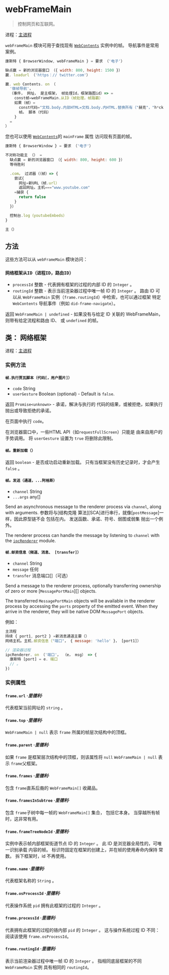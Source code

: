 # webFrameMain

> 控制网页和互联网。

进程：[主进程](../glossary.md#main-process)

`webFrameMain` 模块可用于查找现有 [`WebContents`](web-contents.md) 实例中的帧。 导航事件是常用 案例。

```javascript
康斯特 { BrowserWindow, webFrameMain } = 要求 （'电子'）

缺点赢 = 新的浏览器窗口 （{ width: 800, height: 1500 }）
赢. loadurl （'https：// twitter.com'）

赢. web Contents. on （
  '做帧导航'，
  （事件， 网址， 是主框架， 帧处理Id，框架路图id）=> =
    const帧=webFrameMain.从ID（帧处理，帧路霸）
    如果（帧）=
      const代码="文档.body.内部HTML=文档.body.内HTML.替换所有（"赫克"，"h*ck"）"
      帧。 脚本（代码）
    }
  =
）
```

您也可以使用 [`WebContents`](web-contents.md)的 `mainFrame` 属性 访问现有页面的帧。

```javascript
康斯特 { BrowserWindow } = 要求 （'电子'）

不对称功能主 （） =
  缺点赢 = 新的浏览器窗口 （{ width: 800, height: 600 }）
  等待胜利

  .com。 过滤器（（帧）=> {
    尝试{
      网址=新URL（帧.url）
      返回网址。主机==="www.youtube.com"
    =捕获 {
      return false
    }
  }）

  控制台.log（youtubeEmbeds）
}

主（）
```

## 方法

这些方法可以从 `webFrameMain` 模块访问：

### `网络框架从ID（进程ID，路由ID）`

* `processId` 整数 - 代表拥有框架的过程的内部 ID 的 `Integer` 。
* `routingId` 整数 - 表示当前渲染器过程中唯一帧 ID 的 `Integer` 。 路由 ID 可以从 `WebFrameMain` 实例（`frame.routingId`）中检索，也可以通过框架 特定 `WebContents` 导航事件（例如 `did-frame-navigate`）。

返回 `WebFrameMain | undefined` - 如果没有与给定 ID 关联的 WebFrameMain，则带有给定流程和路由 ID、 或 `undefined` 的帧。

## 类： 网络框架

进程：[主进程](../glossary.md#main-process)

### 实例方法

#### `帧.执行贾瓦脚本（代码[，用户图片]）`

* `code` String
* `userGesture` Boolean (optional) - Default is `false`.

返回 `Promise<unknown>` - 承诺，解决与执行的 代码的结果，或被拒绝，如果执行抛出或导致拒绝的承诺。

在页面中执行 `code`。

在浏览器窗口中，一些HTML API（如` requestFullScreen `）只能是 由来自用户的手势调用。 将 ` userGesture ` 设置为 ` true ` 将删除此限制。

#### `帧。重新加载（）`

返回 `boolean` - 是否成功启动重新加载。 只有当框架没有历史记录时，才会产生 `false` 。

#### `帧。发送（通道，...阿格斯）`

* `channel` String
* `...args` any[]

Send an asynchronous message to the renderer process via `channel`, along with arguments. 参数将与\[结构克隆 算法\]\[SCA\]进行串行，就像[`postMessage`]一样，因此原型链不会 包括在内。 发送函数、承诺、符号、弱图或弱集 抛出一个例外。

The renderer process can handle the message by listening to `channel` with the [`ipcRenderer`](ipc-renderer.md) module.

#### `帧.邮资信息（频道、消息、 [transfer]）`

* `channel` String
* `message` 任何
* `transfer` 消息端口[]（可选）

Send a message to the renderer process, optionally transferring ownership of zero or more [`MessagePortMain`][] objects.

The transferred `MessagePortMain` objects will be available in the renderer process by accessing the `ports` property of the emitted event. When they arrive in the renderer, they will be native DOM `MessagePort` objects.

例如：

```js
主流程
持续 { port1, port2 } =新消息通道主要（）
网络主机。主机.邮资信息（"端口"， { message: 'hello' }， [port1]）

// 渲染器过程
ipcRenderer. on （'端口'， （e， msg） => {
  康斯特 [port] = e. 端口
  // 。
})
```

### 实例属性

#### `frame.url` _·里德利·_

代表框架当前网址的 `string` 。

#### `frame.top` _·里德利·_

`WebFrameMain | null` 表示 `frame` 所属的帧层次结构中的顶框。

#### `frame.parent` _·里德利·_

如果 `frame` 是框架层次结构中的顶框，则该属性将 `null` `WebFrameMain | null` 表示 `frame`父框架。

#### `frame.frames` _·里德利·_

包含 `frame`直系后裔的 `WebFrameMain[]` 收藏品。

#### `frame.framesInSubtree` _·里德利·_

包含 `frame`子树中每一帧的 `WebFrameMain[]` 集合， 包括它本身。 当穿越所有帧时，这非常有用。

#### `frame.frameTreeNodeId` _·里德利·_

实例中表示帧内部框架街道节点 ID 的 `Integer` 。 此 ID 是浏览器全局性的，可唯一识别承载 内容的帧。 标识符固定在框架的创建上，并在帧的使用寿命内保持 常数。 拆下框架时，id 不再使用。

#### `frame.name` _·里德利·_

代表框架名称的 `String` 。

#### `frame.osProcessId` _·里德利·_

代表操作系统 `pid` 拥有此框架的过程的 `Integer` 。

#### `frame.processId` _·里德利·_

代表拥有此框架的过程的铬内部 `pid` 的 `Integer` 。 这与操作系统过程 ID 不同：阅读该使用 `frame.osProcessId`。

#### `frame.routingId` _·里德利·_

表示当前渲染器过程中唯一帧 ID 的 `Integer` 。 指相同底层框架的不同 `WebFrameMain` 实例 具有相同的 `routingId`。
